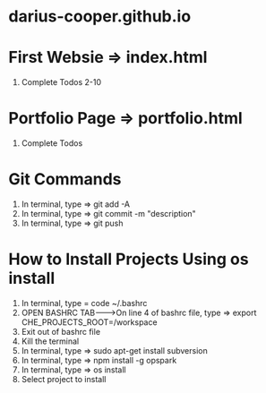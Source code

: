 # darius-cooper.github.io

# First Websie => index.html
1) Complete Todos 2-10

# Portfolio Page => portfolio.html
1) Complete Todos

# Git Commands
1) In terminal, type => git add -A
2) In terminal, type => git commit -m "description"
3) In terminal, type => git push

# How to Install Projects Using os install
1) In terminal, type = code ~/.bashrc
2) OPEN BASHRC TAB--->On line 4 of bashrc file, type => export CHE_PROJECTS_ROOT=/workspace
3) Exit out of bashrc file
4) Kill the terminal
5) In terminal, type => sudo apt-get install subversion
6) In terminal, type => npm install -g opspark
7) In terminal, type => os install
8) Select project to install